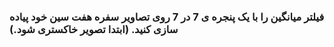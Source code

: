 ### فیلتر میانگین را با یک پنجره ی 7 در 7 روی تصاویر سفره هفت سین خود پیاده سازی کنید. (ابتدا تصویر خاکستری شود.)
